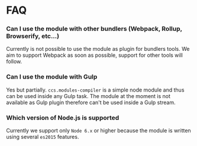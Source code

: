 # FAQ

### Can I use the module with other bundlers (Webpack, Rollup, Browserify, etc...)

Currently is not possible to use the module as plugin for bundlers tools. We aim to support Webpack as soon as possible, support for other tools will follow.

### Can I use the module with Gulp

Yes but partially. `ccs.modules-compiler` is a simple node module and thus can be used inside any Gulp task. The module at the moment is not available as Gulp plugin therefore can't be used inside a Gulp stream.

### Which version of Node.js is supported

Currently we support only `Node 6.x` or higher because the module is written using several `es2015` features.
